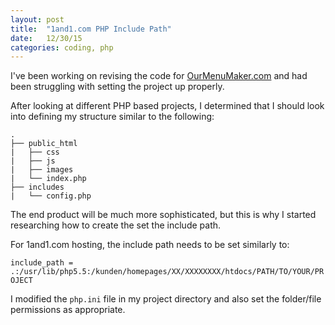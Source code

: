 ```yaml
---
layout: post
title:  "1and1.com PHP Include Path"
date:   12/30/15
categories: coding, php
---
```


I've been working on revising the code for [OurMenuMaker.com](http://ourmenumaker.com) and had been 
struggling with setting the project up properly. 

After looking at different PHP based projects, I determined that I should look into defining my 
structure similar to the following:

```
.
├── public_html
|   ├── css
|   ├── js
|   ├── images
|   └── index.php
├── includes
|   └── config.php
```

The end product will be much more sophisticated, but this is why I started researching how to 
create the set the include path.

For 1and1.com hosting, the include path needs to be set similarly to:

`include_path = .:/usr/lib/php5.5:/kunden/homepages/XX/XXXXXXXX/htdocs/PATH/TO/YOUR/PROJECT`

I modified the `php.ini` file in my project directory and also set the folder/file permissions as appropriate.